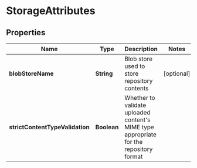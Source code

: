 
# StorageAttributes

## Properties
Name | Type | Description | Notes
------------ | ------------- | ------------- | -------------
**blobStoreName** | **String** | Blob store used to store repository contents |  [optional]
**strictContentTypeValidation** | **Boolean** | Whether to validate uploaded content&#39;s MIME type appropriate for the repository format | 



